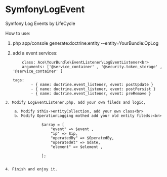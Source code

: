 # SymfonyLogEvent
Symfony Log Events by  LifeCycle

How to use:<br>
1. php app/console generate:doctrine:entity --entity=YourBundle:OpLog

2. add a event services:
    ```app.doctrine_brochure_listener:
        class: Ace\YourBundle\EventListener\LogEventListener<br>
        arguments: ['@service_container' , '@security.token_storage' , '@service_container' ]

	tags:
            - { name: doctrine.event_listener, event: postUpdate }
            - { name: doctrine.event_listener, event: postPersist }
            - { name: doctrine.event_listener, event: preRemove }
```
3. Modify LogEventListener.php, add your own fileds and logic,

	a. Modify $this->entityCollection, add your own class<br>
	b. Modify OperationLogging mothed add your old entity fileds:<br>
```
                    $array = [
                        "event" => $event ,
                        "ip" => $ip,
                        "operatedBy" => $OperatedBy,
                        "operatedAt" => $date,
                        "element" => $element ,

                    ];
```

4. Finish and enjoy it.
